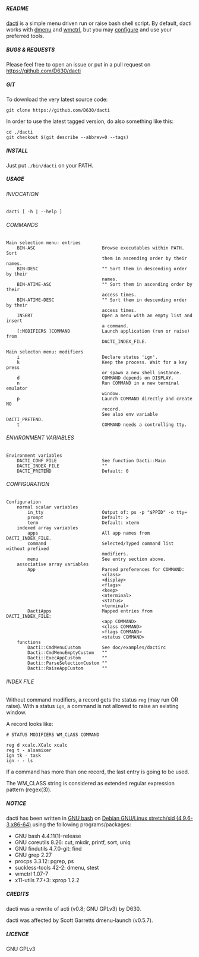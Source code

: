##### README

[dacti](https://github.com/D630/dacti) is a simple menu driven run or raise
bash shell script. By default, dacti works with
[dmenu](http://tools.suckless.org/dmenu/) and
[wmctrl](https://sites.google.com/site/tstyblo/wmctrl/), but you may
[configure](../master/doc/examples/dactirc) and use your preferred tools.

##### BUGS & REQUESTS

Please feel free to open an issue or put in a pull request on
https://github.com/D630/dacti

##### GIT

To download the very latest source code:

```
git clone https://github.com/D630/dacti
```

In order to use the latest tagged version, do also something like this:

```
cd ./dacti
git checkout $(git describe --abbrev=0 --tags)
```

##### INSTALL

Just put `./bin/dacti` on your PATH.

##### USAGE

###### INVOCATION

```
dacti [ -h | --help ]
```

###### COMMANDS

```
Main selection menu: entries
    BIN-ASC                         Browse executables within PATH. Sort
                                    them in ascending order by their names.
    BIN-DESC                        "" Sort them in descending order by their
                                    names.
    BIN-ATIME-ASC                   "" Sort them in ascending order by their
                                    access times.
    BIN-ATIME-DESC                  "" Sort them in descending order by their
                                    access times.
    INSERT                          Open a menu with an empty list and insert
                                    a command.
    [:MODIFIERS ]COMMAND            Launch application (run or raise) from
                                    DACTI_INDEX_FILE.

Main selecton menu: modifiers
    i                               Declare status 'ign'.
    k                               Keep the process. Wait for a key press
                                    or spawn a new shell instance.
    d                               COMMAND depends on DISPLAY.
    n                               Run COMMAND in a new terminal emulator
                                    window.
    p                               Launch COMMAND directly and create NO
                                    record.
                                    See also env variable DACTI_PRETEND.
    t                               COMMAND needs a controlling tty.
```

###### ENVIRONMENT VARIABLES

```
Environment variables
    DACTI_CONF_FILE                 See function Dacti::Main
    DACTI_INDEX_FILE                ""
    DACTI_PRETEND                   Default: 0
```

###### CONFIGURATION

```
Configuration
    normal scalar variables
        in_tty                      Output of: ps -p "$PPID" -o tty=
        prompt                      Default: >
        term                        Default: xterm
    indexed array variables
        apps                        All app names from DACTI_INDEX_FILE.
        command                     Selected/Typed command list without prefixed
                                    modifiers.
        menu                        See entry section above.
    associative array variables
        App                         Parsed preferences for COMMAND:
                                    <class>
                                    <display>
                                    <flags>
                                    <keep>
                                    <nterminal>
                                    <status>
                                    <terminal>
        DactiApps                   Mapped entries from DACTI_INDEX_FILE:
                                    <app COMMAND>
                                    <class COMMAND>
                                    <flags COMMAND>
                                    <status COMMAND>
    functions
        Dacti::CmdMenuCustom        See doc/examples/dactirc
        Dacti::CmdMenuEmptyCustom   ""
        Dacti::ExecAppCustom        ""
        Dacti::ParseSelectionCustom ""
        Dacti::RaiseAppCustom       ""
```

###### INDEX FILE

Without command modifiers, a record gets the status `reg` (may run OR raise).
With a status `ign`, a command is not allowed to raise an existing window.

A record looks like:

```
# STATUS MODIFIERS WM_CLASS COMMAND

reg d xcalc.XCalc xcalc
reg t - alsamixer
ign tk - task
ign - - ls
```

If a command has more than one record, the last entry is going to be used.

The WM_CLASS string is considered as extended regular expression pattern
(regex(3)).

##### NOTICE

dacti has been written in [GNU bash](http://www.gnu.org/software/bash/) on
[Debian GNU/Linux stretch/sid (4.9.6-3 x86-64)](https://www.debian.org) using
the following programs/packages:

- GNU bash 4.4.11(1)-release
- GNU coreutils 8.26: cut, mkdir, printf, sort, uniq
- GNU findutils 4.7.0-git: find
- GNU grep 2.27
- procps 3.3.12: pgrep, ps
- suckless-tools 42-2: dmenu, stest
- wmctrl 1.07-7
- x11-utils 7.7+3: xprop 1.2.2

##### CREDITS

dacti was a rewrite of acti (v0.8; GNU GPLv3) by D630.

dacti was affected by Scott Garretts dmenu-launch (v0.5.7).

##### LICENCE

GNU GPLv3
